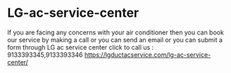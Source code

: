 # LG-ac-service-center
If you are facing any concerns with your air conditioner then you can book our service by making a call or you can send an email or you can submit a form through LG ac service center click to call us : 9133393345,9133393346 https://lgductacservice.com/lg-ac-service-center/
